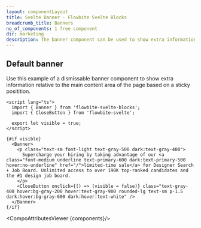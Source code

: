 ```yaml
---
layout: componentLayout
title: Svelte Banner - Flowbite Svelte Blocks
breadcrumb_title: Banners
no_of_components: 1 free component
dir: marketing
description: The banner component can be used to show extra information or enable interactions with the user without affecting the main content area of the website.
---
```


<script>
  import { TableProp, TableDefaultRow, CompoAttributesViewer } from '../utils'
  import componentData1 from '../component-data/Banner.json'
  const components = 'Banner'
</script>

## Default banner

Use this example of a dismissable banner component to show extra information relative to the main content area of the page based on a sticky positition.

```svelte example
<script lang="ts">
  import { Banner } from 'flowbite-svelte-blocks';
  import { CloseButton } from 'flowbite-svelte';

  export let visible = true;
</script>

{#if visible}
  <Banner>
    <p class="text-sm font-light text-gray-500 dark:text-gray-400">
      Supercharge your hiring by taking advantage of our <a class="font-medium underline text-primary-600 dark:text-primary-500 hover:no-underline" href="/">limited-time sale</a> for Designer Search + Job Board. Unlimited access to over 190K top-ranked candidates and the #1 design job board.
    </p>
    <CloseButton onclick={() => (visible = false)} class="text-gray-400 hover:bg-gray-200 hover:text-gray-900 rounded-lg text-sm p-1.5 dark:hover:bg-gray-600 dark:hover:text-white" />
  </Banner>
{/if}
```

<CompoAttributesViewer {components}/>
